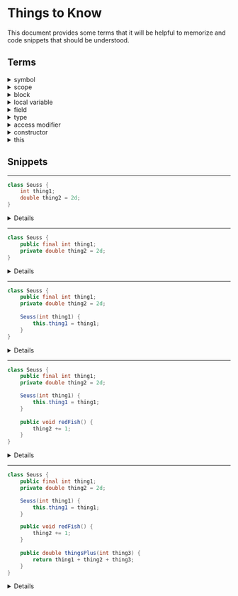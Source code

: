 # Things to Know
This document provides some terms that it will be helpful to memorize and code snippets that should be understood.

## Terms

<details>
<summary>symbol</summary>

An extremely generic term for a word in your code. Will most commonly be encountered in errors resembling "Cannot resolve symbol 'somethingInMyCode'".
</details>

<details>
<summary>scope</summary>

Generally refers to a section of code. The "scope" in which a piece of code is written determines which symbols can resolved in that code.
</details>

<details>
<summary>block</summary>

A section of code surrounded by `{}`. A block will affect scoping of local variables.
</details>

<details>
<summary>local variable</summary>

A variable that can only be used within the block in which it was created.
</details>

<details>
<summary>field</summary>

A field is defined within a class body. Fields be resolved anywhere within the class.
</details>

<details>
<summary>type</summary>

Describes what can be stored in a variable or field.

A type might be a primitive such as `int`, `float`, or `boolean`. 

A type might also be a class that comes from the Java language itself, a class from a library you've imported, or a class you created yourself.
</details>

<details>
<summary>access modifier</summary>

An access modifier describes where a class or method can be used by other code.
Most commonly, this will be `private` or `public`. A `private` method can only be called from within the class that defines the method. A `public` method can be called from outside the class.
</details>

<details>
<summary>constructor</summary>

A constructor is sort of like a special method that creates a new instance of a class. It uses the name of the class in its definition.
</details>

<details>
<summary>this</summary>

A keyword that refers to the instance of the class where the keyword is located. In most cases, it is implied and not needed, but sometimes it is necessary to differentiate fields from local variables or arguments.
</details>

## Snippets

---
```java
class Seuss {
    int thing1;
    double thing2 = 2d;
}
```
<details>

This is a class definition for a class named `Seuss`. `Seuss` has 2 fields. The field `thing1` is of type integer and does not have a default value. The field `thing2` is of type double and has a default value of 2.
</details>

---
```java
class Seuss {
    public final int thing1;
    private double thing2 = 2d;
}
```
<details>

Here we add modifiers to our fields. `thing1` gets an access modifier `public` to allow it to be used by code outside this class. It also gets the modifier `final` that means it cannot be changed. `thing2` gets the access modifier `private` which means it can only be used by code inside this class.
</details>

---
```java
class Seuss {
    public final int thing1;
    private double thing2 = 2d;
    
    Seuss(int thing1) {
        this.thing1 = thing1;
    }
}
```
<details>

This block adds a constructor. The constructor allows setting `thing1`, but it won't be possible to change it later due to the `final` modifier.
</details>

---
```java
class Seuss {
    public final int thing1;
    private double thing2 = 2d;

    Seuss(int thing1) {
        this.thing1 = thing1;
    }
    
    public void redFish() {
        thing2 += 1;
    }
}
```
<details>

This block adds a `public` method which returns nothing, is named `redFish`, and takes no arguments. It does, however, increase the value of the private field `thing2` by 1. This is an example of a `public` method can allow code outside the class to change a `private` field in limited ways.
</details>

---
```java
class Seuss {
    public final int thing1;
    private double thing2 = 2d;

    Seuss(int thing1) {
        this.thing1 = thing1;
    }

    public void redFish() {
        thing2 += 1;
    }
    
    public double thingsPlus(int thing3) {
        return thing1 + thing2 + thing3;
    }
}
```
<details>

Here we add a public method which returns a double named `thingsPlus` that takes an integer argument that it refers to as `thing3`. The method adds all the things together and returns them.
</details>